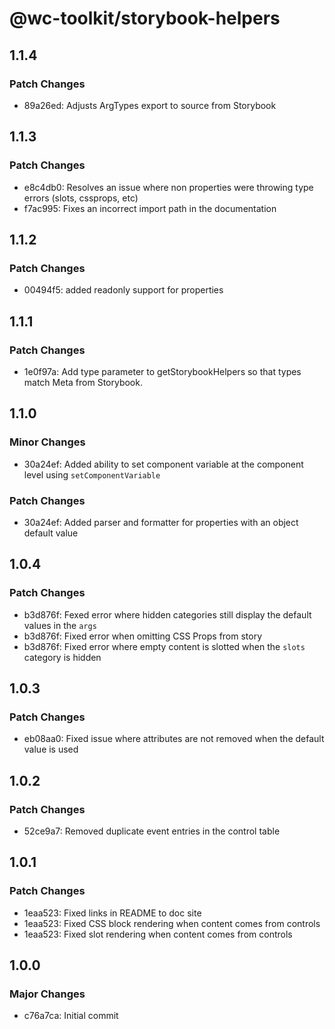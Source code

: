 # @wc-toolkit/storybook-helpers

## 1.1.4

### Patch Changes

- 89a26ed: Adjusts ArgTypes export to source from Storybook

## 1.1.3

### Patch Changes

- e8c4db0: Resolves an issue where non properties were throwing type errors (slots, cssprops, etc)
- f7ac995: Fixes an incorrect import path in the documentation

## 1.1.2

### Patch Changes

- 00494f5: added readonly support for properties

## 1.1.1

### Patch Changes

- 1e0f97a: Add type parameter to getStorybookHelpers so that types match Meta<T> from Storybook.

## 1.1.0

### Minor Changes

- 30a24ef: Added ability to set component variable at the component level using `setComponentVariable`

### Patch Changes

- 30a24ef: Added parser and formatter for properties with an object default value

## 1.0.4

### Patch Changes

- b3d876f: Fexed error where hidden categories still display the default values in the `args`
- b3d876f: Fixed error when omitting CSS Props from story
- b3d876f: Fixed error where empty content is slotted when the `slots` category is hidden

## 1.0.3

### Patch Changes

- eb08aa0: Fixed issue where attributes are not removed when the default value is used

## 1.0.2

### Patch Changes

- 52ce9a7: Removed duplicate event entries in the control table

## 1.0.1

### Patch Changes

- 1eaa523: Fixed links in README to doc site
- 1eaa523: Fixed CSS block rendering when content comes from controls
- 1eaa523: Fixed slot rendering when content comes from controls

## 1.0.0

### Major Changes

- c76a7ca: Initial commit
